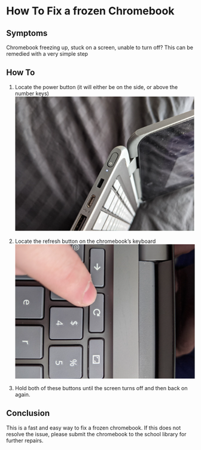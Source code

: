 # How To Fix a frozen Chromebook

## Symptoms
Chromebook freezing up, stuck on a screen, unable to turn off? This can be remedied with a very simple step

## How To

1. Locate the power button (it will either be on the side, or above the number keys) ![chromebook](./img/cb.png "chromebook")

2. Locate  the refresh button on the chromebook’s keyboard ![Refresh button](./img/refresh.png "refresh button")

3. Hold both of these buttons until the screen turns off and then back on again.

## Conclusion
This is a fast and easy way to fix a frozen chromebook.  If this does not resolve the issue, please submit the chromebook to the school library for further repairs.